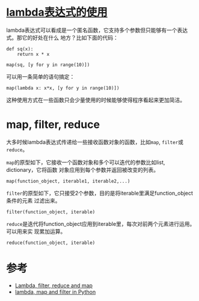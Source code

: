 
# [lambda表达式的使用](https://www.zhihu.com/question/20125256)

lambda表达式可以看成是一个匿名函数，它支持多个参数但只能够有一个表达式。那它的好处在什么
地方？比如下面的代码：

```
def sq(x):
    return x * x

map(sq, [y for y in range(10)])
```

可以用一条简单的语句搞定：

```
map(lambda x: x*x, [y for y in range(10)])
```

这种使用方式在一些函数只会少量使用的时候能够使得程序看起来更加简洁。


# map, filter, reduce

大多时候lambda表达式传递给一些接收函数对象的函数，比如`map`, `filter`或`reduce`。

`map`的原型如下，它接收一个函数对象和多个可以迭代的参数比如list, dictionary，它将函数
对象应用到每个参数并返回被改变的列表。

```
map(function_object, iterable1, iterable2,...)
```

`filter`的原型如下，它只接受2个参数，目的是将iterable里满足function_object条件的元素
过滤出来。

```
filter(function_object, iterable)
```

`reduce`是迭代将function_object应用到iterable里，每次对前两个元素进行运用。可以用来实
现累加运算。

```
reduce(function_object, iterable)
```

# 参考

- [Lambda, filter, reduce and map](https://www.python-course.eu/lambda.php)
- [lambda, map and filter in Python](https://medium.com/@happymishra66/lambda-map-and-filter-in-python-4935f248593)
